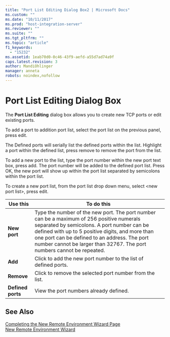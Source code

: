 ```yaml
---
title: "Port List Editing Dialog Box2 | Microsoft Docs"
ms.custom: ""
ms.date: "10/11/2017"
ms.prod: "host-integration-server"
ms.reviewer: ""
ms.suite: ""
ms.tgt_pltfrm: ""
ms.topic: "article"
f1_keywords: 
  - "15232"
ms.assetid: 1eab70d0-0c46-43f9-aefd-a55d7ad74a9f
caps.latest.revision: 3
author: MandiOhlinger
manager: anneta
robots: noindex,nofollow
---
```

# Port List Editing Dialog Box
The **Port List Editing** dialog box allows you to create new TCP ports or edit existing ports.  
  
 To add a port to addition port list, select the port list on the previous panel, press edit.  
  
 The Defined ports will serially list the defined ports within the list. Highlight a port within the defined list, press remove to remove the port from the list.  
  
 To add a new port to the list, type the port number within the new port text box, press add. The port number will be added to the defined port list. Press OK, the new port will show up within the port list separated by semicolons within the port list.  
  
 To create a new port list, from the port list drop down menu, select \<new port list>, press edit.  
  
|Use this|To do this|  
|--------------|----------------|  
|**New port**|Type the number of the new port. The port number can be a maximum of 256 positive numerals separated by semicolons. A port number can be defined with up to 5 positive digits, and more than one port can be defined to an address. The port number cannot be larger than 32767. The port numbers cannot be repeated.|  
|**Add**|Click to add the new port number to the list of defined ports.|  
|**Remove**|Click to remove the selected port number from the list.|  
|**Defined ports**|View the port numbers already defined.|  
  
## See Also  
 [Completing the New Remote Environment Wizard Page](../core/completing-the-new-remote-environment-wizard-page.md)   
 [New Remote Environment Wizard](../core/new-remote-environment-wizard.md)